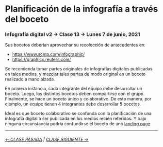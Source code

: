 # Planificación de la infografía a través del boceto

### Infografía digital v2 → Clase 13 → Lunes 7 de junio, 2021

Sus bocetos deberían aprovechar su recolección de antecedentes en:

- https://www.scmp.com/infographic/
- https://graphics.reuters.com/

Se recomienda tomar partes originales de infografías digitales publicadas en tales medios, y mezclar tales partes de modo original en un boceto realizado a mano alzada. 

En primera instancia, cada integrante del equipo debe desarrollar un boceto. Luego, los distintos bocetos deben compartirse con el grupo. Finalmente, se hace un boceto único y colaborativo. De esta manera, por ejemplo, un equipo tienen 4 integrantes debe desarrollar 5 bocetos.

Ideal es que boceto colaborativo se confunda con la planificación de una infografía digital a ser publicada en los medios recién referidos. Y bajo ninguna circunstancia podría confundirse el boceto de una [landing page](https://startbootstrap.com/themes/landing-pages)

- - - - - - - - - - - 

###### [← CLASE PASADA](https://github.com/profesorfaco/dno075-2021/tree/main/clase-12) | [CLASE SIGUIENTE →](https://github.com/profesorfaco/dno075-2021/tree/main/clase-14) 
